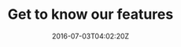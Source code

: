 ---
date: "2016-07-03T04:02:20Z"
title: "Get to know our features"
description: "You've used Replicated and mastered the basics. You are familiar with all of the core concepts and terminology and have probably shipped at least one application."
level: "intermediate"
weight: "210"
---
